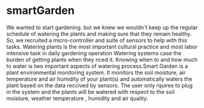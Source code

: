 # smartGarden

We wanted to start gardening. but we knew we wouldn't keep up the regular schedule of
watering the plants and making sure that they remain healthy. So, we recruited a
micro-controller and suite of sensors to help with this tasks. Watering plants is the most
important cultural practice and most labor intensive task in daily gardening operation
Watering systems case the burden of getting plants when they nced it. Knowing when to and how much to water is two important aspects of watering process.Smart Garden
is a plant environmental monitoring system. It monitors the soil moisture, air temperature
and air humidity of your plant(s) and automatically waters the plant based on the data
reccived by sensors. The user only rquires to plug in the system and the plants will be
watered with respect to the soil moisture, weather temperature , humidity and air quality.
